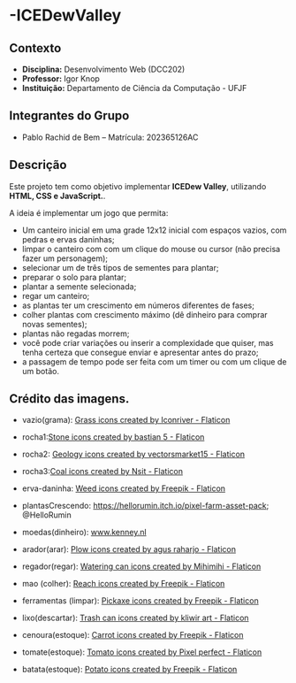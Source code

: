 # -ICEDewValley

## Contexto

* **Disciplina:** Desenvolvimento Web (DCC202)
* **Professor:** Igor Knop
* **Instituição:** Departamento de Ciência da Computação - UFJF

## Integrantes do Grupo

* Pablo Rachid de Bem – Matrícula: 202365126AC

## Descrição

Este projeto tem como objetivo implementar **ICEDew Valley**, utilizando **HTML, CSS e JavaScript.**.

A ideia é implementar um jogo que permita: 

* Um canteiro inicial em uma grade 12x12 inicial com espaços vazios, com pedras e ervas daninhas;
* limpar o canteiro com com um clique do mouse ou cursor (não precisa fazer um personagem);
* selecionar um de três tipos de sementes para plantar;
* preparar o solo para plantar;
* plantar a semente selecionada;
* regar um canteiro;
* as plantas ter um crescimento em números diferentes de fases;
* colher plantas com crescimento máximo (dê dinheiro para comprar novas sementes);
* plantas não regadas morrem;
* você pode criar variações ou inserir a complexidade que quiser, mas tenha certeza que consegue enviar e apresentar antes do prazo;
* a passagem de tempo pode ser feita com um timer ou com um clique de um botão.

## Crédito das imagens.

* vazio(grama): <a href="https://www.flaticon.com/free-icons/grass" title="grass icons">Grass icons created by Iconriver - Flaticon</a>

* rocha1:<a href="https://www.flaticon.com/free-icons/stone" title="stone icons">Stone icons created by bastian 5 - Flaticon</a>

* rocha2: <a href="https://www.flaticon.com/free-icons/geology" title="geology icons">Geology icons created by vectorsmarket15 - Flaticon</a>

* rocha3:<a href="https://www.flaticon.com/free-icons/coal" title="coal icons">Coal icons created by Nsit - Flaticon</a>

* erva-daninha: <a href="https://www.flaticon.com/free-icons/weed" title="Weed icons">Weed icons created by Freepik - Flaticon</a>

* plantasCrescendo: https://hellorumin.itch.io/pixel-farm-asset-pack; @HelloRumin 

* moedas(dinheiro): www.kenney.nl

* arador(arar): <a href="https://www.flaticon.com/free-icons/plow" title="plow icons">Plow icons created by agus raharjo - Flaticon</a>

* regador(regar): <a href="https://www.flaticon.com/free-icons/watering-can" title="watering can icons">Watering can icons created by Mihimihi - Flaticon</a>

* mao (colher): <a href="https://www.flaticon.com/free-icons/reach" title="reach icons">Reach icons created by Freepik - Flaticon</a>

* ferramentas (limpar): <a href="https://www.flaticon.com/free-icons/pickaxe" title="pickaxe icons">Pickaxe icons created by Freepik - Flaticon</a>

* lixo(descartar): <a href="https://www.flaticon.com/free-icons/trash-can" title="trash can icons">Trash can icons created by kliwir art - Flaticon</a>

* cenoura(estoque): <a href="https://www.flaticon.com/free-icons/carrot" title="carrot icons">Carrot icons created by Freepik - Flaticon</a>

* tomate(estoque): <a href="https://www.flaticon.com/free-icons/tomato" title="tomato icons">Tomato icons created by Pixel perfect - Flaticon</a>

* batata(estoque): <a href="https://www.flaticon.com/free-icons/potato" title="potato icons">Potato icons created by Freepik - Flaticon</a>